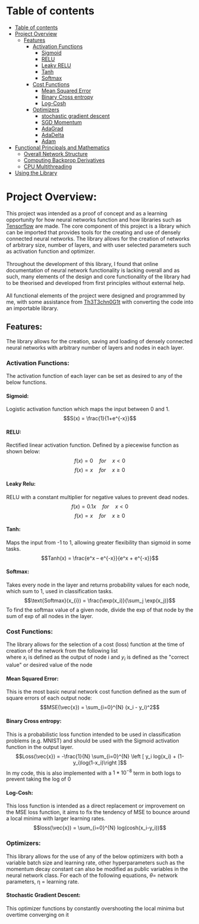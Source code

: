 # **Table of contents**
- [Table of contents](#table-of-contents)
- [Project Overview](#project-overview)
  - [Features](#features)
    - [Activation Functions](#activation-functions)
        - [Sigmoid](#sigmoid)
        - [RELU](#relu)
        - [Leaky RELU](#leaky-relu)
        - [Tanh](#tanh)
        - [Softmax](#softmax)
    - [Cost Functions](#cost-functions)
        - [Mean Squared Error](#mean-squared-error)
        - [Binary Cross entropy](#binary-cross-entropy)
        - [Log-Cosh](#log-cosh)
    - [Optimizers](#optimizers)
        - [stochastic gradient descent](#stochastic-gradient-descent)
        - [SGD Momentum](#sgd-momentum)
        - [AdaGrad](#adagrad)
        - [AdaDelta](#adadelta)
        - [Adam](#adam)
- [Functional Principals and Mathematics](#functional-principals-and-mathematics)
    - [Overall Network Structure](#overall-network-structure)
    - [Computing Backprop Derivatives](#computing-backprop-derivatives)
    - [CPU Multithreading](#cpu-multithreading)
- [Using the Library](#using-the-library)

# Project Overview:
This project was intended as a proof of concept and as a learning opportunity for how neural networks function and how libraries such as [Tensorflow](https://www.tensorflow.org/) are made. The core component of this project is a library which can be imported that provides tools for the creating and use of densely connected neural networks. The library allows for the creation of networks of arbitrary size, number of layers, and with user selected parameters such as activation function and optimizer.\
\
Throughout the development of this library, I found that online documentation of neural network functionality is lacking overall and as such, many elements of the design and core functionality of the library had to be theorised and developed from first principles without external help. \
\
All functional elements of the project were designed and programmed by me, with some assistance from [Th3T3chn0G1t](https://github.com/Th3T3chn0G1t) with converting the code into an importable library.

## Features:
The library allows for the creation, saving and loading of densely connected neural networks with arbitrary number of layers and nodes in each layer.
### Activation Functions:
The activation function of each layer can be set as desired to any of the below functions.
#### Sigmoid:
Logistic activation function which maps the input between 0 and 1.\
$$S(x) = \frac{1}{1+e^{-x}}$$
#### RELU:
Rectified linear activation function. Defined by a piecewise function as shown below:
$$f(x)=0  \quad for \quad x < 0$$
$$f(x)=x \quad  for \quad x ≥ 0$$
#### Leaky Relu:
RELU with a constant multiplier for negative values to prevent dead nodes.
$$f(x)=0.1x  \quad for \quad x < 0$$
$$f(x)=x \quad  for \quad x ≥ 0$$
#### Tanh:
Maps the input from -1 to 1, allowing greater flexibility than sigmoid in some tasks.
$$Tanh(x) = \frac{e^x – e^{-x}}{e^x + e^{-x}}$$
#### Softmax:
Takes every node in the layer and returns probability values for each node, which sum to 1, used in classification tasks.
$$\text{Softmax}(x_{i}) = \frac{\exp(x_i)}{\sum_j \exp(x_j)}$$
To find the softmax value of a given node, divide the exp of that node by the sum of exp of all nodes in the layer.
### Cost Functions:
The library allows for the selection of a cost (loss) function at the time of creation of the network from the following list\
where $x_i$ is defined as the output of node i and $y_i$ is defined as the "correct value" or desired value of the node
#### Mean Squared Error:
This is the most basic neural network cost function defined as the sum of square errors of each output node:
$$MSE(\vec{x}) = \sum_{i=0}^{N} (x_i - y_i)^2$$
#### Binary Cross entropy:
This is a probabilistic loss function intended to be used in classification problems (e.g. MNIST) and should be used with the Sigmoid activation function in the output layer.
$$Loss(\vec{x}) = -\frac{1}{N} \sum_{i=0}^{N} \left [ y_i log(x_i) + (1-y_i)log(1-x_i)\right ]$$
In my code, this is also implemented with a $1*10^{-8}$ term in both logs to prevent taking the log of 0
#### Log-Cosh:
This loss function is intended as a direct replacement or improvement on the MSE loss function, it aims to fix the tendency of MSE to bounce around a local minima with larger learning rates.
$$loss(\vec{x}) = \sum_{i=0}^{N} log(cosh(x_i-y_i))$$
### Optimizers:
This library allows for the use of any of the below optimizers with both a variable batch size and learning rate, other hyperparameters such as the momentum decay constant can also be modified as public variables in the neural network class. For each of the following equations, $\theta =$ network parameters, η = learning rate.
#### Stochastic Gradient Descent:
This optimizer functions by constantly overshooting the local minima but overtime converging on it




